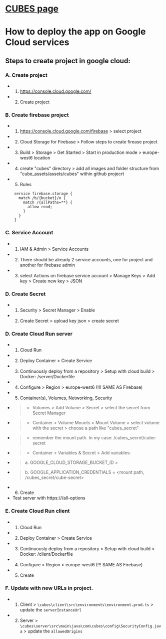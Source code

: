 # [CUBES page](https://cubes-client-674298018220.europe-west6.run.app/)
# How to deploy the app on Google Cloud services

## Steps to create project in google cloud:
### A. Create project
-	1. https://console.cloud.google.com/
-	2. Create project

### B. Create firebase project
-	1. https://console.cloud.google.com/firebase > select project
-	2. Cloud Storage for Firebase > Follow steps to create firease project
-	3. Build > Storage > Get Started > Start in production mode > europe-west6 location
-	4. create "cubes" directory > add all images and folder structure from "cube_assets/assets/cubes" within github projecrt
-	5. Rules 
```
	service firebase.storage {
	  match /b/{bucket}/o {
		match /{allPaths=**} {
		  allow read;
		}
	  }
	}
```

### C. Service Account
-	1. IAM & Admin > Service Accounts
-	2. There should be already 2 service accounts, one for project and another for firebase admin 
-	3. select Actions on firebase service account > Manage Keys > Add key > Create new key > JSON

### D. Create Secret
-	1. Security > Secret Manager > Enable
-	2. Create Secret > upload key json > create secret
 
### D. Create Cloud Run server
-	1. Cloud Run
-	2. Deploy Container > Create Service
-	3. Continuously deploy from a repository > Setup with cloud build > Docker: /server/Dockerfile
-	4. Configure > Region > europe-west6 (!!! SAME AS Firebase)
-	5. Container(s), Volumes, Networking, Security
-	> - Volumes > Add Volume > Secret > select the secret from Secret Manager
-	> - Container > Volume Mounts > Mount Volume > select volume with the secret > choose a path like "cubes_secret"
-	> - remember the mount path. In my case: /cubes_secret/cube-secret
-	> - Container > Variables & Secret > Add variables:
-	> a. GOOGLE_CLOUD_STORAGE_BUCKET_ID = <bucketid from firebase>
-	> b. GOOGLE_APPLICATION_CREDENTIALS = <mount path, /cubes_secret/cube-secret>
-	6. Create
-	Test server with https://<url>/all-options
  
### E. Create Cloud Run client
-	1. Cloud Run
-	2. Deploy Container > Create Service
-	3. Continuously deploy from a repository > Setup with cloud build > Docker: /client/Dockerfile
-	4. Configure > Region > europe-west6 (!!! SAME AS Firebase)
-	5. Create

### F. Update with new URLs in project.
-	1. Client > `\cubes\client\src\environments\environment.prod.ts` > update the `serverInstanceUrl`
-	2. Server > `\cubes\server\src\main\java\com\cubes\config\SecurityConfig.java` > update the `allowedOrigins`
